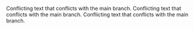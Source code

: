 Conflicting text that conflicts with the main branch.
Conflicting text that conflicts with the main branch.
Conflicting text that conflicts with the main branch.
